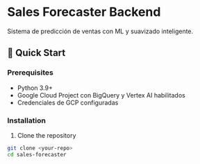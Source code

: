 # Sales Forecaster Backend

Sistema de predicción de ventas con ML y suavizado inteligente.

## 🚀 Quick Start

### Prerequisites
- Python 3.9+
- Google Cloud Project con BigQuery y Vertex AI habilitados
- Credenciales de GCP configuradas

### Installation

1. Clone the repository
```bash
git clone <your-repo>
cd sales-forecaster